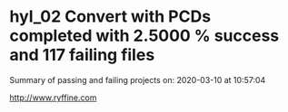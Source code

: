 # hyl_02 Convert with PCDs completed with 2.5000 % success and 117 failing files

Summary of passing and failing projects on: 2020-03-10 at 10:57:04

http://www.ryffine.com
